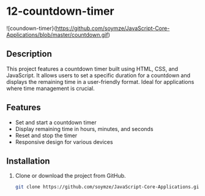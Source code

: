 # 12-countdown-timer
![coundown-timer}(https://github.com/soymze/JavaScript-Core-Applications/blob/master/countdown.gif)
## Description
This project features a countdown timer built using HTML, CSS, and JavaScript. It allows users to set a specific duration for a countdown and displays the remaining time in a user-friendly format. Ideal for applications where time management is crucial.

## Features
- Set and start a countdown timer
- Display remaining time in hours, minutes, and seconds
- Reset and stop the timer
- Responsive design for various devices

## Installation
1. Clone or download the project from GitHub.
   ```bash
   git clone https://github.com/soymze/JavaScript-Core-Applications.git
